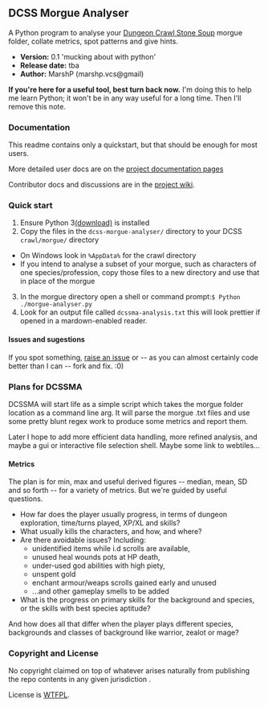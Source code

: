 ## DCSS Morgue Analyser 

A Python program to analyse your [Dungeon Crawl Stone Soup](https://github.com/crawl/crawl) morgue folder, collate metrics, spot patterns and give hints.

* **Version:** 0.1 'mucking about with python'
* **Release date:** tba
* **Author:** MarshP (marshp.vcs@gmail)

**If you're here for a useful tool, best turn back now.** I'm doing this to help me learn Python; it won't be in any way useful for a long time. Then I'll remove this note.

### Documentation

This readme contains only a quickstart, but that should be enough for most users. 

More detailed user docs are on the [project documentation pages](https://marshp.github.io/dcss-morgue-analyser/)

Contributor docs and discussions are in the [project wiki](https://github.com/MarshP/dcss-morgue-analyser/wiki).

### Quick start

1. Ensure Python 3[(download)](https://www.python.org/downloads/) is installed
2. Copy the files in the `dcss-morgue-analyser/` directory to your DCSS `crawl/morgue/` directory
  * On Windows look in `%AppData%` for the crawl directory
  * If you intend to analyse a subset of your morgue, such as characters of one species/profession, copy those files to a new directory and use that in place of the morgue
3. In the morgue directory open a shell or command prompt:`$ Python ./morgue-analyser.py`
4. Look for an output file called `dcssma-analysis.txt` this will look prettier if opened in a mardown-enabled reader.

#### Issues and sugestions ####

If you spot something, [raise an issue](https://github.com/MarshP/dcss-morgue-analyser/issues/new) or -- as you can almost certainly code better than I can -- fork and fix. :0)
### Plans for DCSSMA

DCSSMA will start life as a simple script which takes the morgue folder location as a command line arg. It will parse the morgue .txt files and use some pretty blunt regex work to produce some metrics and report them.

Later I hope to add more efficient data handling, more refined analysis, and maybe a gui or interactive file selection shell. Maybe some link to webtiles...

#### Metrics

The plan is for min, max and useful derived figures -- median, mean, SD and so forth -- for a variety of metrics. But we're guided by useful questions.

* How far does the player usually progress, in terms of dungeon exploration, time/turns played, XP/XL and skills?
* What usually kills the characters, and how, and where?
* Are there avoidable issues? Including:
  * unidentified items while i.d scrolls are available, 
  * unused heal wounds pots at HP death, 
  * under-used god abilities with high piety, 
  * unspent gold
  * enchant armour/weaps scrolls gained early and unused
  * ...and other gameplay smells to be added
* What is the progress on primary skills for the background and species, or the skills with best species aptitude?

And how does all that differ when the player plays different species, backgrounds and classes of background like warrior, zealot or mage?

### Copyright and License

No copyright claimed on top of whatever arises naturally from publishing the repo contents in any given jurisdiction .

License is [WTFPL](https://en.wikipedia.org/wiki/WTFPL).